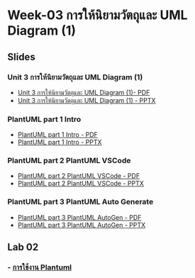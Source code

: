 # Week-03 การให้นิยามวัตถุและ UML Diagram (1)

## Slides
### Unit 3 การให้นิยามวัตถุและ UML Diagram (1)

 - [Unit 3 การให้นิยามวัตถุและ UML Diagram (1)- PDF](./Slides/OOP-Week-03-Abstracion-and-UML-Diagram-(1).pdf)
- [Unit 3 การให้นิยามวัตถุและ UML Diagram (1) - PPTX](./Slides/OOP-Week-03-Abstracion-and-UML-Diagram-(1).pptx)

### PlantUML part 1 Intro
- [PlantUML part 1 Intro - PDF](./Slides/PlantUML_part_1_Intro.pdf)
- [PlantUML part 1 Intro - PPTX](./Slides/OOP-Week-03-Abstracion-and-UML-Diagram-(1).pptx)

### PlantUML part 2 PlantUML VSCode
- [PlantUML part 2 PlantUML VSCode - PDF](./Slides/PlantUML_part_2_PlantUML_VSCode.pdf)
- [PlantUML part 2 PlantUML VSCode - PPTX](./Slides/PlantUML_part_2_PlantUML_VSCode.pptx)

### PlantUML part 3 PlantUML Auto Generate
- [PlantUML part 3 PlantUML AutoGen - PDF](./Slides/PlantUML_part_3_PlantUML_AutoGen.pdf)
- [PlantUML part 3 PlantUML AutoGen - PPTX](./Slides/PlantUML_part_3_PlantUML_AutoGen.pptx)

## Lab 02

### - [การใช้งาน Plantuml](./Lab-02-part-1.md)
